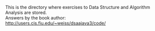 This is the directory where exercises to Data Structure and Algorithm Analysis are stored.  
Answers by the book author: http://users.cis.fiu.edu/~weiss/dsaajava3/code/
